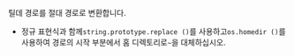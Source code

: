 틸데 경로를 절대 경로로 변환합니다.

- 정규 표현식과 함께`string.prototype.replace ()`를 사용하고`os.homedir ()`를 사용하여 경로의 시작 부분에서 홈 디렉토리로`~`을 대체하십시오.
